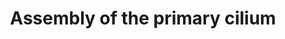 ---
authors:
- ReactomeTeam
description: The primary cilium is one of two main types of cilia present on the surface
  of many eukaryotic cells (reviewed in Flieghauf et al, 2007). Unlike the motile
  cilia, which are generally present in large numbers on epithelial cells and are
  responsible for sensory function as well as wave-like beating motions, the primary
  cilium is a non-motile sensory organelle with roles in signaling and development
  and is present in a single copy at the apical surface of most quiescent cells (reviewed
  in Hsiao et al, 2012). Cilium biogenesis involves the anchoring of the basal body,
  a centriole-derived organelle, near the plasma membrane and the subsequent polymerization
  of the microtubule-based axoneme and extension of the plasma membrane (reviewed
  in Ishikawa and Marshall, 2011; Reiter et al, 2012). Although the ciliary membrane
  is continuous with the plasma membrane, the protein and lipid content of the cilium
  and the ciliary membrane are distinct from those of the bulk cytoplasm and plasma
  membrane (reviewed in Emmer et al, 2010; Rohatgi and Snell, 2010). This specialized
  compartment is established and maintained during cilium biogenesis by the formation
  of a ciliary transition zone, a proteinaceous structure that, with the transition
  fibres, anchors the basal body to the plasma membrane and acts as a ciliary pore
  to limit free diffusion from the cytosol to the cilium (reviewed in Nachury et al,
  2010; Reiter et al, 2012). Ciliary components are targeted from the secretory system
  to the ciliary base and subsequently transported to the ciliary tip, where extension
  of the axoneme occurs, by a motor-driven process called intraflagellar transport
  (IFT). Anterograde transport of cargo from the ciliary base to the tip of the cilium
  requires kinesin-2 type motors, while the dynein-2 motor is required for retrograde
  transport back to the ciliary base.  In addition, both anterograde and retrograde
  transport depend on the IFT complex, a multiprotein assembly consisting of two subcomplexes,
  IFT A and IFT B. The primary cilium is a dynamic structure that undergoes continuous
  steady-state turnover of tubulin at the tip; as a consequence, the IFT machinery
  is required for cilium maintenance as well as biogenesis (reviewed in Bhogaraju
  et al, 2013; Hsiao et al, 2012; Li et al, 2012; Taschner et al, 2012; Sung and Leroux,
  2013). The importance of the primary cilium in signaling and cell biology is highlighted
  by the wide range of defects and disorders, collectively known as ciliopathies,
  that arise as the result of mutations in genes encoding components of the ciliary
  machinery (reviewed in Goetz and Anderson, 2010; Madhivanan and Aguilar, 2014).  View
  original pathway at:[http://www.reactome.org/PathwayBrowser/#DIAGRAM=5617833 Reactome].
last-edited: 2016-07-11
organisms:
- Homo sapiens
redirect_from:
- /index.php/Pathway:WP3498
- /instance/WP3498
schema-jsonld:
- '@context': https://schema.org/
  '@id': https://wikipathways.github.io/pathways/WP3498.html
  '@type': Dataset
  creator:
    '@type': Organization
    name: WikiPathways
  description: The primary cilium is one of two main types of cilia present on the
    surface of many eukaryotic cells (reviewed in Flieghauf et al, 2007). Unlike the
    motile cilia, which are generally present in large numbers on epithelial cells
    and are responsible for sensory function as well as wave-like beating motions,
    the primary cilium is a non-motile sensory organelle with roles in signaling and
    development and is present in a single copy at the apical surface of most quiescent
    cells (reviewed in Hsiao et al, 2012). Cilium biogenesis involves the anchoring
    of the basal body, a centriole-derived organelle, near the plasma membrane and
    the subsequent polymerization of the microtubule-based axoneme and extension of
    the plasma membrane (reviewed in Ishikawa and Marshall, 2011; Reiter et al, 2012).
    Although the ciliary membrane is continuous with the plasma membrane, the protein
    and lipid content of the cilium and the ciliary membrane are distinct from those
    of the bulk cytoplasm and plasma membrane (reviewed in Emmer et al, 2010; Rohatgi
    and Snell, 2010). This specialized compartment is established and maintained during
    cilium biogenesis by the formation of a ciliary transition zone, a proteinaceous
    structure that, with the transition fibres, anchors the basal body to the plasma
    membrane and acts as a ciliary pore to limit free diffusion from the cytosol to
    the cilium (reviewed in Nachury et al, 2010; Reiter et al, 2012). Ciliary components
    are targeted from the secretory system to the ciliary base and subsequently transported
    to the ciliary tip, where extension of the axoneme occurs, by a motor-driven process
    called intraflagellar transport (IFT). Anterograde transport of cargo from the
    ciliary base to the tip of the cilium requires kinesin-2 type motors, while the
    dynein-2 motor is required for retrograde transport back to the ciliary base.  In
    addition, both anterograde and retrograde transport depend on the IFT complex,
    a multiprotein assembly consisting of two subcomplexes, IFT A and IFT B. The primary
    cilium is a dynamic structure that undergoes continuous steady-state turnover
    of tubulin at the tip; as a consequence, the IFT machinery is required for cilium
    maintenance as well as biogenesis (reviewed in Bhogaraju et al, 2013; Hsiao et
    al, 2012; Li et al, 2012; Taschner et al, 2012; Sung and Leroux, 2013). The importance
    of the primary cilium in signaling and cell biology is highlighted by the wide
    range of defects and disorders, collectively known as ciliopathies, that arise
    as the result of mutations in genes encoding components of the ciliary machinery
    (reviewed in Goetz and Anderson, 2010; Madhivanan and Aguilar, 2014).  View original
    pathway at:[http://www.reactome.org/PathwayBrowser/#DIAGRAM=5617833 Reactome].
  keywords:
  - RAB11A:GTP:Golgi
  - body:transition
  - 'IFT57 '
  - ARF4:GDP
  - 'TTC30A '
  - RAB8A:GDP
  - ARL13B
  - proteins:RAB3IP:RAB11A:GTP:Golgi-derived vesicle
  - 'TUBA4A '
  - RABL5
  - ATAT
  - 'CC2D2A '
  - 'ACTR1A '
  - 'NEK2 '
  - 'NPHP1 '
  - 'TCP1 '
  - KIF17 dimer:TNPO1
  - 'CLUAP '
  - 'SSTR3 '
  - 'CEP78 '
  - oligomer:BBSome
  - IFT20
  - 'ARL13B '
  - 'IFT52 '
  - 'CEP135 '
  - 'ALMS1 '
  - WDR35
  - 'TTC30B '
  - 'RAB3IP '
  - BBS1
  - LZTFL1
  - 'HAUS7 '
  - 'BBS4 '
  - RAB11FIP3 dimer
  - 'IFT74 '
  - 'ASAP1 '
  - RAB3IP:RAB8A:GDP
  - 'HAUS1 '
  - 'DYNC2H1 '
  - SCLT1
  - 'LZTFL1 '
  - 'CEP192 '
  - IFT140
  - 'DCTN1-2 '
  - UNC119B:myristoylated ciliary cargo
  - 'HSPB11 '
  - 'RAB8A '
  - CEP164
  - 'DYNLRB1 '
  - ARF4:GTP
  - RAB8A:GDP:RAB3IP:RAB11A:GTP:FIP3 dimer:ASAP1 dimer:VxPx-containing ciliary membrane
    proteins
  - 'CCT2 '
  - KIF17 dimer
  - BBS4
  - dimer:ARF4:GTP:VxPx-containing ciliary membrane proteins
  - basal
  - 'SMO '
  - 'IFT81 '
  - 'DYNC1H1 '
  - 'DYNC1I2 '
  - Pi
  - 'KIF17 '
  - 'B9D2 '
  - GDP
  - 'BBS2 '
  - ARL3:GTP:UNC119B
  - IFT A
  - 'DCTN3 '
  - C2CD3
  - MARK4
  - 'FGFR1OP '
  - 'RABL5 '
  - anterograde IFT
  - 'MKS1 '
  - CCP110
  - PDE6D:INPP5E
  - 'PLK1 '
  - HDAC6
  - 'TUBA1A '
  - active dynein-2
  - 'IFT27 '
  - 'RAB11FIP3 '
  - 'KIF3C '
  - 'KIF24 '
  - RP2:ARL3:GTP:UNC119B(active)
  - 'TTC8 '
  - 'CDK1 '
  - 'ARL3 '
  - BBS5
  - 'CEP89 '
  - basal body
  - CEP97
  - retrograde IFT
  - 'AZI1 '
  - 'TTC21B '
  - ciliary membrane
  - 'TUBB4B '
  - 'IFT172 '
  - 'MARK4 '
  - 'DYNLL2 '
  - 'BBS9 '
  - 'IFT88 '
  - 'MCHR1 '
  - RAB8A:GTP:RAB3IP:RAB11A:GTP:RAB11FIP3 dimer:ASAP1 dimer:VxPx-containing ciliary
    membrane proteins
  - ARL6:GTP:BBSome:ciliary cargo
  - 'CNGA4 '
  - 'CKAP5 '
  - exocyst
  - 'CEP152 '
  - Centrosome:C2CD3:distal appendage proteins:TTBK2
  - 'MAPRE1 '
  - 'PRKAR2B '
  - 'CNGB1 '
  - 'PPP2R1A '
  - ciliary proteins
  - PDE6D
  - BBS9
  - 'PCM1 '
  - GBF1
  - Kinesin-2 motors
  - 'RPGRIP1L '
  - 'CEP97 '
  - BBSome ciliary cargo
  - 'NEDD1 '
  - 'TUBB '
  - 'CCT5 '
  - 'SFI1 '
  - ARL13B:INPP5E
  - 'HAUS2 '
  - 'CSNK1E '
  - 'CCT8 '
  - 'CEP57 '
  - 'DYNLRB2 '
  - acetylated
  - IFT172
  - 'DCTN2 '
  - 'WDR35 '
  - 'CETN2 '
  - GTP
  - 'CEP70 '
  - 'EXOC2 '
  - dynein-2
  - RAB8A:GTP
  - 'PKD2 '
  - IFT46
  - IFT80
  - 'ODF2 '
  - ARL13B:INPP5E:PDE6D
  - WDR19
  - CEP83
  - 'IFT43 '
  - IFT81
  - 'PRKACA '
  - complex:RAB8A:GTP:RAB3IP:RAB11:GTP:RAB11FIP3 dimer:ASAP1 dimer:VxPx-containing
    ciliary membrane proteins
  - 'EXOC7 '
  - 'CNGA2 '
  - RP2:ARL3:GTP:UNC119B
  - 'WDR60 '
  - 'BBS7 '
  - 'CCT4 '
  - 'CEP290 '
  - 'PDE6D '
  - 'EXOC3 '
  - BBIP1
  - 'IFT46 '
  - 'C2CD3 '
  - TTBK2
  - 'CEP162 '
  - 'FBF1 '
  - RAB3IP:BBSome
  - 'SSNA1 '
  - BBS/CCT complex
  - 'SCLT1 '
  - ARF4:GTP:VxPx-containing ciliary membrane proteins
  - microtubule
  - IFT27
  - centriole:C2CD3
  - INPP5E
  - 'TRAF3IP1 '
  - 'CEP250 '
  - 'CNTRL '
  - RP2
  - 'TUBG1 '
  - derived vesicle
  - 'MyrG2-CYS1 '
  - active kinesin-2
  - IFT52
  - CoA-SH
  - 'CEP63 '
  - 'EXOC6 '
  - dimer:VxPx-containing ciliary membrane proteins
  - TRIP11
  - Centrosome:C2CD3:distal appendage proteins
  - 'BBS1 '
  - NPHP complex
  - 'dimer:'
  - 'GTP '
  - 'IQCB1 '
  - 'UNC119B '
  - 'IFT140 '
  - IFT20:TRIP11
  - 'WDR34 '
  - 'CEP41 '
  - RP2:ARL3:GDP:UNC119B
  - 'acetylated microtubule '
  - RAB3IP:RAB11A:GTP:Golgi-derived vesicle
  - Tectonic-like
  - 'TTBK2 '
  - 'TCTN2 '
  - 'B9D1 '
  - centrosome:C2CD2:distal appendage proteins:TTBK2:MARK4
  - ARL3:GDP
  - BBS7
  - 'TCTN3 '
  - 'MyrG2-NPHP3 '
  - 'Golgi-derived vesicle '
  - 'KIF3A '
  - RAB3IP
  - 'IFT20 '
  - ciliary cargo
  - 'KIF3B '
  - 'MKKS '
  - 'TCTE3 '
  - 'RAB11A '
  - 'SDCCAG8 '
  - 'CENPJ '
  - 'KIFAP3 '
  - ARL6:GTP
  - 'CEP72 '
  - 'ARL6 '
  - 'YWHAE '
  - 'CCP110 '
  - 'CEP83 '
  - 'HAUS3 '
  - 'TMEM216 '
  - 'CEP76 '
  - 'AHI1 '
  - proteins
  - 'AKAP9 '
  - UNC119B
  - ARL3:GTP:UNC119B:myristoylated ciliary cargo
  - ASAP1
  - 'BBS5 '
  - VxPx-containing
  - 'PKD1 '
  - mother
  - complex
  - 'DYNLL1 '
  - 'TUBB4A '
  - 'EXOC5 '
  - exocyst complex
  - RAB11A:GTP
  - IFT B*
  - ASAP1 dimer
  - 'HSP90AA1 '
  - 'BBIP1 '
  - 'PAFAH1B1 '
  - 'EXOC1 '
  - TTC21B
  - HSPB11
  - motors
  - TTC26
  - IFT74
  - 'BBS10 '
  - 'RHO '
  - 'IFT80 '
  - IFT122
  - 'TCTN1 '
  - mother centriole
  - 'TNPO1 '
  - IFT88
  - 'BBS12 '
  - 'YWHAG '
  - 'TCTEX1D2 '
  - BBSome
  - RAB11A:GTP:RAB11FIP3
  - 'CDK5RAP2 '
  - 'NDE1 '
  - 'HAUS4 '
  - 'TCTEX1D1 '
  - 'ARF4 '
  - FBF1
  - CEP89
  - 'DYNC2LI1 '
  - 'IFT122 '
  - CLUAP
  - 'WDR19 '
  - LZTFL1 oligomer
  - TTC30
  - IFT57
  - ARL3:GTP
  - TTC8
  - zone
  - 'OFD1 '
  - 'INPP5E '
  - 'PLK4 '
  - 'NPHP4 '
  - 'RP2 '
  - trains
  - TRAF3IP1
  - 'CLASP1 '
  - IFT B
  - Ac-CoA
  - H2O
  - 'GDP '
  - zone proteins
  - 'TRIP11 '
  - 'CCT3 '
  - 'TMEM67 '
  - 'EXOC8 '
  - myristoylated
  - 'NINL '
  - SEPT2
  - 'HAUS8 '
  - 'CSNK1D '
  - TNPO1
  - 'HAUS5 '
  - 'EXOC4 '
  - 'CEP164 '
  - IFT43
  - 'TTC26 '
  - 'HAUS6 '
  - dimer:ASAP1
  - BBS2
  - 'PCNT '
  license: CC0
  name: Assembly of the primary cilium
seo: CreativeWork
title: Assembly of the primary cilium
wpid: WP3498
---